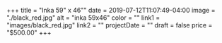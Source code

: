 +++
title = "Inka 59\" x 46\""
date = 2019-07-12T11:07:49-04:00
image = "./black_red.jpg"
alt = "inka 59x46"
color = ""
link1 = "images/black_red.jpg"
link2 = ""
projectDate = ""
draft = false
price = "$500.00"
+++
